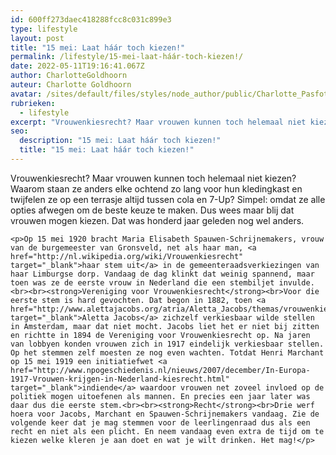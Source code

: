 ```yaml
---
id: 600ff273daec418288fcc8c031c899e3
type: lifestyle
layout: post
title: "15 mei: Laat háár toch kiezen!"
permalink: /lifestyle/15-mei-laat-háár-toch-kiezen!/
date: 2022-05-11T19:16:41.067Z
author: CharlotteGoldhoorn
auteur: Charlotte Goldhoorn
avatar: /sites/default/files/styles/node_author/public/Charlotte_PasfotoDSC01555%20EXTRA.jpg?itok=Uh1_j08g
rubrieken:
  - lifestyle
excerpt: "Vrouwenkiesrecht? Maar vrouwen kunnen toch helemaal niet kiezen? Waarom staan ze anders elke ochtend zo lang voor hun kledingkast en twijfelen ze op een terrasje altijd tussen cola en 7-Up? Simpel: omdat ze alle opties afwegen om de beste keuze te maken. Dus wees maar blij dat vrouwen mogen kiezen. Dat was honderd jaar geleden nog wel anders.  "
seo:
  description: "15 mei: Laat háár toch kiezen!"
  title: "15 mei: Laat háár toch kiezen!"
---
```

Vrouwenkiesrecht? Maar vrouwen kunnen toch helemaal niet kiezen? Waarom staan ze anders elke ochtend zo lang voor hun kledingkast en twijfelen ze op een terrasje altijd tussen cola en 7-Up? Simpel: omdat ze alle opties afwegen om de beste keuze te maken. Dus wees maar blij dat vrouwen mogen kiezen. Dat was honderd jaar geleden nog wel anders.  

    <p>Op 15 mei 1920 bracht Maria Elisabeth Spauwen-Schrijnemakers, vrouw van de burgemeester van Gronsveld, net als haar man, <a href="http://nl.wikipedia.org/wiki/Vrouwenkiesrecht" target="_blank">haar stem uit</a> in de gemeenteraadsverkiezingen van haar Limburgse dorp. Vandaag de dag klinkt dat weinig spannend, maar toen was ze de eerste vrouw in Nederland die een stembiljet invulde.<br><br><strong>Vereniging voor Vrouwenkiesrecht</strong><br>Voor die eerste stem is hard gevochten. Dat begon in 1882, toen <a href="http://www.alettajacobs.org/atria/Aletta_Jacobs/themas/vrouwenkiesrecht" target="_blank">Aletta Jacobs</a> zichzelf verkiesbaar wilde stellen in Amsterdam, maar dat niet mocht. Jacobs liet het er niet bij zitten en richtte in 1894 de Vereniging voor Vrouwenkiesrecht op. Na jaren van lobbyen konden vrouwen zich in 1917 eindelijk verkiesbaar stellen. Op het stemmen zelf moesten ze nog even wachten. Totdat Henri Marchant op 15 mei 1919 een initiatiefwet <a href="http://www.npogeschiedenis.nl/nieuws/2007/december/In-Europa-1917-Vrouwen-krijgen-in-Nederland-kiesrecht.html" target="_blank">indiende</a> waardoor vrouwen net zoveel invloed op de politiek mogen uitoefenen als mannen. En precies een jaar later was daar dus die eerste stem.<br><br><strong>Recht</strong><br>Drie werf hoera voor Jacobs, Marchant en Spauwen-Schrijnemakers vandaag. Zie de volgende keer dat je mag stemmen voor de leerlingenraad dus als een recht en niet als een plicht. En neem vandaag even extra de tijd om te kiezen welke kleren je aan doet en wat je wilt drinken. Het mag!</p>  
